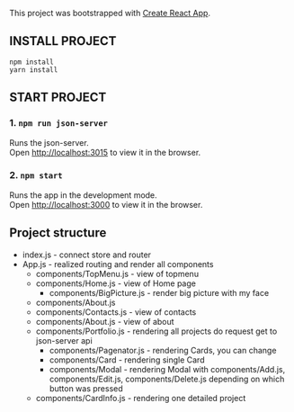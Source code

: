 This project was bootstrapped with [Create React App](https://github.com/facebook/create-react-app).

## INSTALL PROJECT

`npm install`<br>
`yarn install`

## START PROJECT

### 1. `npm run json-server`
Runs the json-server.<br>
Open [http://localhost:3015](http://localhost:3015/portfolio) to view it in the browser.

### 2. `npm start`
Runs the app in the development mode.<br>
Open [http://localhost:3000](http://localhost:3000) to view it in the browser.

## Project structure
<!-- toc -->
- index.js - connect store and router
- App.js - realized routing and render all components
  * components/TopMenu.js - view of topmenu
  * components/Home.js - view of Home page
    + components/BigPicture.js - render big picture with my face 
  * components/About.js
  * components/Contacts.js - view of contacts 
  * components/About.js - view of about
  * components/Portfolio.js - rendering all projects do request get to json-server api 
    + components/Pagenator.js - rendering Cards, you can change 
    + components/Card - rendering single Card
    + components/Modal - rendering Modal with components/Add.js, components/Edit.js, components/Delete.js depending on which button was pressed
  * components/CardInfo.js - rendering one detailed project   
<!-- tocstop -->    
